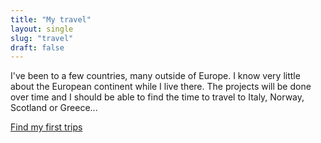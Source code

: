 ```yaml
---
title: "My travel"
layout: single
slug: "travel"
draft: false
---
```


I've been to a few countries, many outside of Europe. I know very little about the European continent while I live there. The projects will be done over time and I should be able to find the time to travel to Italy, Norway, Scotland or Greece...

[Find my first trips](/travel/maroc/)

